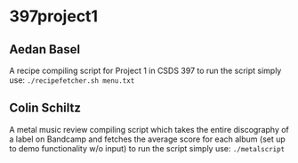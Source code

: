 # 397project1
## Aedan Basel
A recipe compiling script for Project 1 in CSDS 397
to run the script simply use: `./recipefetcher.sh menu.txt`

## Colin Schiltz
A metal music review compiling script which takes the entire discography of a label on Bandcamp and fetches the average score for each album
(set up to demo functionality w/o input)
to run the script simply use: `./metalscript`
